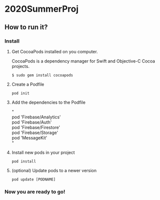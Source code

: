 # 2020SummerProj

## How to run it?

### Install

1. Get CocoaPods installed on you computer.

     CocoaPods is a dependency manager for Swift and Objective-C Cocoa projects.
     ```
     $ sudo gem install cocoapods
     ```
2. Create a Podfile
     ```
     pod init
     ```
3. Add the dependencies to the Podfile <br />

     "<br />
     pod 'Firebase/Analytics'<br />
     pod 'Firebase/Auth'<br />
     pod 'Firebase/Firestore'<br />
     pod 'Firebase/Storage'<br />
     pod 'MessageKit'<br />
     "

4. Install new pods in your project
     ```
     pod install
     ```
5. (optional) Update pods to a newer version
     ```
     pod update [PODNAME]
     ```

### Now you are ready to go!
